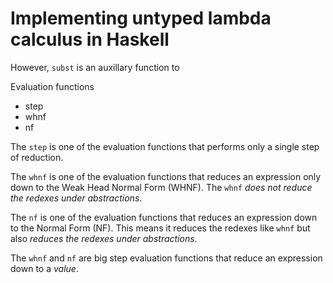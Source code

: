 # Implementing untyped lambda calculus in Haskell



However, `subst` is an auxillary function to 

Evaluation functions
- step
- whnf
- nf

The `step` is one of the evaluation functions that performs only a single step of reduction.

The `whnf` is one of the evaluation functions that reduces an expression only down to the Weak Head Normal Form (WHNF). The `whnf` *does not reduce the redexes under abstractions*.

The `nf` is one of the evaluation functions that reduces an expression down to the Normal Form (NF). This means it reduces the redexes like `whnf` but also *reduces the redexes under abstractions*.

The `whnf` and `nf` are big step evaluation functions that reduce an expression down to a *value*.

